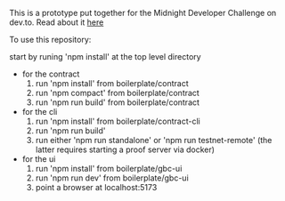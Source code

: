 This is a prototype put together for the Midnight Developer Challenge on dev.to. Read about it [here](https://dev.to/datadr1ven/token-payout-based-on-private-information-golf-barbecue-coin-gbc-38d5)

To use this repository:

start by runing 'npm install' at the top level directory

 - for the contract
   1. run 'npm install' from boilerplate/contract
   2. run 'npm compact' from boilerplate/contract
   2. run 'npm run build' from boilerplate/contract
 - for the cli
   1. run 'npm install' from boilerplate/contract-cli
   2. run 'npm run build'
   3. run either 'npm run standalone' or 'npm run testnet-remote' (the latter requires starting a proof server via docker)
 - for the ui
   1. run 'npm install' from boilerplate/gbc-ui
   2. run 'npm run dev' from boilerplate/gbc-ui
   3. point a browser at localhost:5173

